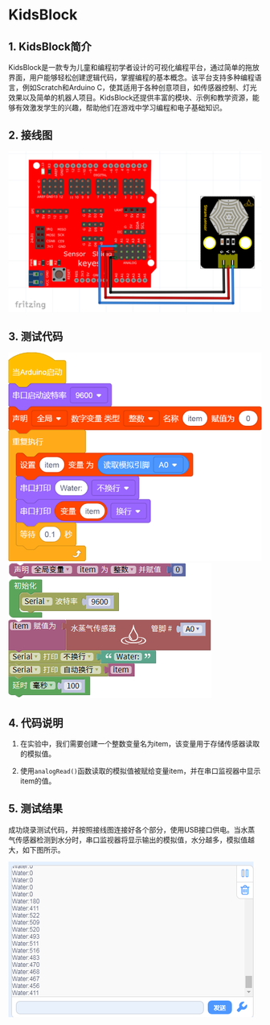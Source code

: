 # KidsBlock


## 1. KidsBlock简介  

KidsBlock是一款专为儿童和编程初学者设计的可视化编程平台，通过简单的拖放界面，用户能够轻松创建逻辑代码，掌握编程的基本概念。该平台支持多种编程语言，例如Scratch和Arduino C，使其适用于各种创意项目，如传感器控制、灯光效果以及简单的机器人项目。KidsBlock还提供丰富的模块、示例和教学资源，能够有效激发学生的兴趣，帮助他们在游戏中学习编程和电子基础知识。  

## 2. 接线图  

![](media/d028edbdfb06fff447637b1b40adaa99.png)  

## 3. 测试代码  

![](media/8bd0d4fd93ad99be83b3aff9b84655d1.png)![](media/89d08c082d9029e419183155bb0971a6.png)  

## 4. 代码说明  

1. 在实验中，我们需要创建一个整数变量名为item，该变量用于存储传感器读取的模拟值。  

2. 使用`analogRead()`函数读取的模拟值被赋给变量item，并在串口监视器中显示item的值。  

## 5. 测试结果  

成功烧录测试代码，并按照接线图连接好各个部分，使用USB接口供电。当水蒸气传感器检测到水分时，串口监视器将显示输出的模拟值，水分越多，模拟值越大，如下图所示。  

![](media/9df3cb828ba343fc32bdd1b61535104c.png)






